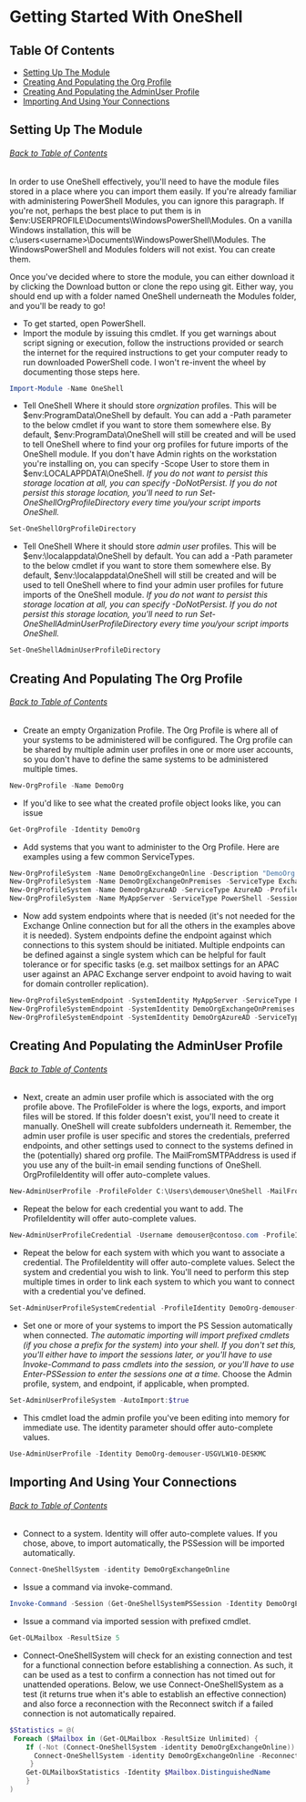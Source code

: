 # Getting Started With OneShell

## <a name="TOC"></a>Table Of Contents
- [Setting Up The Module](#SettingUp)
- [Creating And Populating the Org Profile](#CreatingOrgProfile)
- [Creating And Populating the AdminUser Profile](#CreatingAdminUserProfile)
- [Importing And Using Your Connections](#ImportingAndUsing)
## <a name="SettingUp"></a>Setting Up The Module
###### [Back to Table of Contents](#TOC)
In order to use OneShell effectively, you'll need to have the module files stored in a place where you can import them easily. If you're already familiar with administering PowerShell Modules, you can ignore this paragraph. If you're not, perhaps the best place to put them is in $env:USERPROFILE\Documents\WindowsPowerShell\Modules. On a vanilla Windows installation, this will be c:\users\<username>\Documents\WindowsPowerShell\Modules. The WindowsPowerShell and Modules folders will not exist. You can create them.

Once you've decided where to store the module, you can either download it by clicking the Download button or clone the repo using git. Either way, you should end up with a folder named OneShell underneath the Modules folder, and you'll be ready to go!

- To get started, open PowerShell.
- Import the module by issuing this cmdlet. If you get warnings about script signing or execution, follow the instructions provided or search the internet for the required instructions to get your computer ready to run downloaded PowerShell code. I won't re-invent the wheel by documenting those steps here.
```PowerShell
Import-Module -Name OneShell
```
- Tell OneShell Where it should store _orgnization_ profiles. This will be $env:ProgramData\OneShell by default. You can add a -Path parameter to the below cmdlet if you want to store them somewhere else. By default, $env:ProgramData\OneShell will still be created and will be used to tell OneShell where to find your org profiles for future imports of the OneShell module. If you don't have Admin rights on the workstation you're installing on, you can specify -Scope User to store them in $env:LOCALAPPDATA\OneShell. _If you do not want to persist this storage location at all, you can specify -DoNotPersist. If you do not persist this storage location, you'll need to run Set-OneShellOrgProfileDirectory every time you/your script imports OneShell._
```PowerShell
Set-OneShellOrgProfileDirectory
```
- Tell OneShell Where it should store _admin user_ profiles. This will be $env:\localappdata\OneShell by default. You can add a -Path parameter to the below cmdlet if you want to store them somewhere else. By default, $env:\localappdata\OneShell will still be created and will be used to tell OneShell where to find your admin user profiles for future imports of the OneShell module. _If you do not want to persist this storage location at all, you can specify -DoNotPersist. If you do not persist this storage location, you'll need to run Set-OneShellAdminUserProfileDirectory every time you/your script imports OneShell._
```PowerShell
Set-OneShellAdminUserProfileDirectory
```
## <a name="CreatingOrgProfile"></a>Creating And Populating The Org Profile
###### [Back to Table of Contents](#TOC)
- Create an empty Organization Profile. The Org Profile is where all of your systems to be administered will be configured. The Org profile can be shared by multiple admin user profiles in one or more user accounts, so you don't have to define the same systems to be administered multiple times. 
```PowerShell
New-OrgProfile -Name DemoOrg
```
- If you'd like to see what the created profile object looks like, you can issue
```PowerShell
Get-OrgProfile -Identity DemoOrg
```
- Add systems that you want to administer to the Org Profile. Here are examples using a few common ServiceTypes.
```PowerShell
New-OrgProfileSystem -Name DemoOrgExchangeOnline -Description "DemoOrg's Exchange Online Tenant" -ServiceType ExchangeOnline -CommandPrefix OL -ProfileIdentity DemoOrg
New-OrgProfileSystem -Name DemoOrgExchangeOnPremises -ServiceType ExchangeOnPremises -CommandPrefix OP -ProfileIdentity DemoOrg
New-OrgProfileSystem -Name DemoOrgAzureAD -ServiceType AzureAD -ProfileIdentity DemoOrg -TenantSubDomain DemoOrg
New-OrgProfileSystem -Name MyAppServer -ServiceType PowerShell -SessionManagementGroups AppServers -ProfileIdentity DemoOrg
```
- Now add system endpoints where that is needed (it's not needed for the Exchange Online connection but for all the others in the examples above it is needed). System endpoints define the endpoint against which connections to this system should be initiated. Multiple endpoints can be defined against a single system which can be helpful for fault tolerance or for specific tasks (e.g. set mailbox settings for an APAC user against an APAC Exchange server endpoint to avoid having to wait for domain controller replication). 
```PowerShell
New-OrgProfileSystemEndpoint -SystemIdentity MyAppServer -ServiceType PowerShell -AddressType FQDN -Address appserver.contoso.com -ProfileIdentity DemoOrg
New-OrgProfileSystemEndpoint -SystemIdentity DemoOrgExchangeOnPremises -ServiceType ExchangeOnPremises -ProfileIdentity DemoOrg -AddressType FQDN -Address usgvlve1401.contoso.com
New-OrgProfileSystemEndpoint -SystemIdentity DemoOrgAzureAD -ServiceType AzureAD -AddressType FQDN -Address localhost -ProfileIdentity DemoOrg
```
## <a name="CreatingAdminUserProfile"></a>Creating And Populating the AdminUser Profile
###### [Back to Table of Contents](#TOC)
- Next, create an admin user profile which is associated with the org profile above. The ProfileFolder is where the logs, exports, and import files will be stored. If this folder doesn't exist, you'll need to create it manually. OneShell will create subfolders underneath it. Remember, the admin user profile is user specific and stores the credentials, preferred endpoints, and other settings used to connect to the systems defined in the (potentially) shared org profile. The MailFromSMTPAddress is used if you use any of the built-in email sending functions of OneShell. OrgProfileIdentity will offer auto-complete values.
```PowerShell
New-AdminUserProfile -ProfileFolder C:\Users\demouser\OneShell -MailFromSMTPAddress demouser@contoso.com -orgprofileidentity DemoOrg
```
- Repeat the below for each credential you want to add. The ProfileIdentity will offer auto-complete values. 
```PowerShell
New-AdminUserProfileCredential -Username demouser@contoso.com -ProfileIdentity DemoOrg-demouser-USGVLW10DESKDU
```
- Repeat the below for each system with which you want to associate a credential. The ProfileIdentity will offer auto-complete values. Select the system and credential you wish to link. You'll need to perform this step multiple times in order to link each system to which you want to connect with a credential you've defined. 
```PowerShell
Set-AdminUserProfileSystemCredential -ProfileIdentity DemoOrg-demouser-USGVLW10DESKDU
```
- Set one or more of your systems to import the PS Session automatically when connected. _The automatic importing will import prefixed cmdlets (if you chose a prefix for the system) into your shell. If you don't set this, you'll either have to import the sessions later, or you'll have to use Invoke-Command to pass cmdlets into the session, or you'll have to use Enter-PSSession to enter the sessions one at a time._ Choose the Admin profile, system, and endpoint, if applicable, when prompted.
```PowerShell
Set-AdminUserProfileSystem -AutoImport:$true
```
- This cmdlet load the admin profile you've been editing into memory for immediate use. The identity parameter should offer auto-complete values.
```PowerShell
Use-AdminUserProfile -Identity DemoOrg-demouser-USGVLW10-DESKMC
```
## <a name="ImportingAndUsing"></a>Importing And Using Your Connections
###### [Back to Table of Contents](#TOC)
- Connect to a system. Identity will offer auto-complete values. If you chose, above, to import automatically, the PSSession will be imported automatically.
```PowerShell
Connect-OneShellSystem -identity DemoOrgExchangeOnline
```
- Issue a command via invoke-command.
```PowerShell
Invoke-Command -Session (Get-OneShellSystemPSSession -Identity DemoOrgExchangeOnline) -ScriptBlock {Get-Mailbox -ResultSize 5}
```
- Issue a command via imported session with prefixed cmdlet.
```PowerShell
Get-OLMailbox -ResultSize 5
```
- Connect-OneShellSystem will check for an existing connection and test for a functional connection before establishing a connection. As such, it can be used as a test to confirm a connection has not timed out for unattended operations. Below, we use Connect-OneShellSystem as a test (it returns true when it's able to establish an effective connection) and also force a reconnection with the Reconnect switch if a failed connection is not automatically repaired.
```PowerShell
$Statistics = @(
 Foreach ($Mailbox in (Get-OLMailbox -ResultSize Unlimited) {
    If (-Not (Connect-OneShellSystem -identity DemoOrgExchangeOnline)) {
      Connect-OneShellSystem -identity DemoOrgExchangeOnline -Reconnect
     }
    Get-OLMailboxStatistics -Identity $Mailbox.DistinguishedName 
    }
)
```
